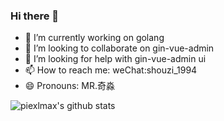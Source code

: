 ### Hi there 👋

<!--
**piexlmax/piexlmax** is a ✨ _special_ ✨ repository because its `README.md` (this file) appears on your GitHub profile.

Here are some ideas to get you started:
 -->
- 🔭 I’m currently working on golang
- 👯 I’m looking to collaborate on gin-vue-admin
- 🤔 I’m looking for help with gin-vue-admin ui
- 📫 How to reach me: weChat:shouzi_1994
- 😄 Pronouns: MR.奇淼


![piexlmax's github stats](https://github-readme-stats.vercel.app/api?username=piexlmax&show_icons=true&theme=radical)

